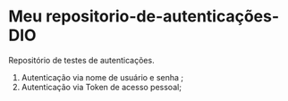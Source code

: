 # Meu repositorio-de-autenticações- DIO
Repositório de testes de autenticações.

1. Autenticação via nome de usuário e senha ;
2. Autenticação via Token de acesso pessoal;
